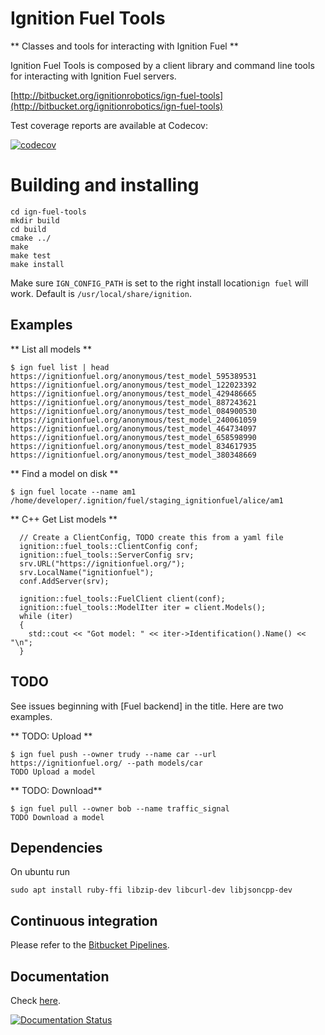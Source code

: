 # Ignition Fuel Tools

** Classes and tools for interacting with Ignition Fuel **

Ignition Fuel Tools is composed by a client library and command line tools for
interacting with Ignition Fuel servers.

  [http://bitbucket.org/ignitionrobotics/ign-fuel-tools](http://bitbucket.org/ignitionrobotics/ign-fuel-tools)

Test coverage reports are available at Codecov:

[![codecov](https://codecov.io/bb/ignitionrobotics/ign-fuel-tools/branch/default/graph/badge.svg)](https://codecov.io/bb/ignitionrobotics/ign-fuel-tools)

# Building and installing

```
cd ign-fuel-tools
mkdir build
cd build
cmake ../
make
make test
make install
```

Make sure `IGN_CONFIG_PATH` is set to the right install location`ign fuel` will work.
Default is `/usr/local/share/ignition`.


## Examples

** List all models **
```
$ ign fuel list | head
https://ignitionfuel.org/anonymous/test_model_595389531
https://ignitionfuel.org/anonymous/test_model_122023392
https://ignitionfuel.org/anonymous/test_model_429486665
https://ignitionfuel.org/anonymous/test_model_887243621
https://ignitionfuel.org/anonymous/test_model_084900530
https://ignitionfuel.org/anonymous/test_model_240061059
https://ignitionfuel.org/anonymous/test_model_464734097
https://ignitionfuel.org/anonymous/test_model_658598990
https://ignitionfuel.org/anonymous/test_model_834617935
https://ignitionfuel.org/anonymous/test_model_380348669
```

** Find a model on disk **
```
$ ign fuel locate --name am1
/home/developer/.ignition/fuel/staging_ignitionfuel/alice/am1
```

** C++ Get List models **
```
  // Create a ClientConfig, TODO create this from a yaml file
  ignition::fuel_tools::ClientConfig conf;
  ignition::fuel_tools::ServerConfig srv;
  srv.URL("https://ignitionfuel.org/");
  srv.LocalName("ignitionfuel");
  conf.AddServer(srv);

  ignition::fuel_tools::FuelClient client(conf);
  ignition::fuel_tools::ModelIter iter = client.Models();
  while (iter)
  {
    std::cout << "Got model: " << iter->Identification().Name() << "\n";
  }
```

## TODO

See issues beginning with [Fuel backend] in the title. Here are two examples.

** TODO: Upload **
```
$ ign fuel push --owner trudy --name car --url https://ignitionfuel.org/ --path models/car
TODO Upload a model
```

** TODO: Download**
```
$ ign fuel pull --owner bob --name traffic_signal
TODO Download a model
```

## Dependencies
On ubuntu run
```
sudo apt install ruby-ffi libzip-dev libcurl-dev libjsoncpp-dev
```

## Continuous integration

Please refer to the [Bitbucket Pipelines](https://bitbucket.org/ignitionrobotics/ign-fuel-tools/addon/pipelines/home#!/).


## Documentation

Check [here](http://ignition-fuel-tools.readthedocs.io/en/default/).

[![Documentation Status](https://readthedocs.org/projects/ignition-fuel-tools/badge/?version=default)](https://readthedocs.org/projects/ignition-fuel-tools/?badge=default)
